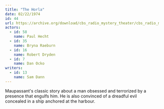 ```yaml
---
title: "The Horla"
date: 02/22/1974
id: 44
url: https://archive.org/download/cbs_radio_mystery_theater/cbs_radio_mystery_theater-0001-0050.zip/cbs_radio_mystery_theater-0001-0050%2Fcbsrmt_0044_the_horla.mp3
actors:  
  - id: 58
    name: Paul Hecht  
  - id: 35
    name: Bryna Raeburn  
  - id: 16
    name: Robert Dryden  
  - id: 7
    name: Dan Ocko
writers:  
  - id: 13
    name: Sam Dann
---
```

Maupassant's classic story about a man obsessed and terrorized by a presence that engulfs him. He is also convinced of a dreadful evil concealed in a ship anchored at the harbour.
